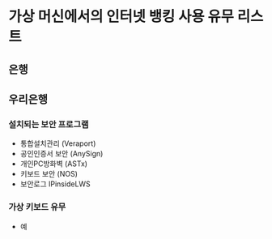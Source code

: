 가상 머신에서의 인터넷 뱅킹 사용 유무 리스트
=============

은행
-------------


## 우리은행
### 설치되는 보안 프로그램
- 통합설치관리 (Veraport)
- 공인인증서 보안 (AnySign)
- 개인PC방화벽 (ASTx)
- 키보드 보안 (NOS)
- 보안로그 IPinsideLWS
### 가상 키보드 유무
- 예
